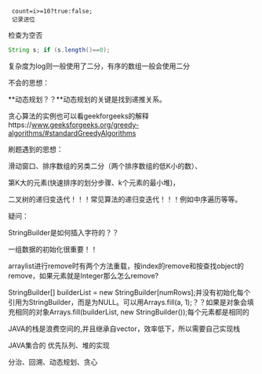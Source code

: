 ```
 count=i>=10?true:false;
 记录进位
```





检查为空否

``` java
String s; if (s.length()==0);

```





复杂度为log则一般使用了二分，有序的数组一般会使用二分





不会的思想：

**动态规划？？**动态规划的关键是找到递推关系。

贪心算法的实例也可以看geekforgeeks的解释https://www.geeksforgeeks.org/greedy-algorithms/#standardGreedyAlgorithms





刷题遇到的思想：

滑动窗口、排序数组的另类二分（两个排序数组的低K小的数）、

第K大的元素(快速排序的划分步骤、k个元素的最小堆)，

二叉树的递归变迭代！！！常见算法的递归变迭代！！！例如中序遍历等等。



疑问：

StringBuilder是如何插入字符的？？

一组数据的初始化很重要！！

arraylist进行remove时有两个方法重载，按index的remove和按查找object的remove，如果元素就是Integer那么怎么remove?



StringBuilder[] builderList = new StringBuilder[numRows];并没有初始化每个引用为StringBuilder，而是为NULL。可以用Arrays.fill(a, 1);？？如果是对象会填充相同的对象Arrays.fill(builderList, new StringBuilder());每个元素都是相同的



JAVA的栈是浪费空间的,并且继承自vector，效率低下，所以需要自己实现栈

JAVA集合的 优先队列、堆的实现



分治、回溯、动态规划、贪心